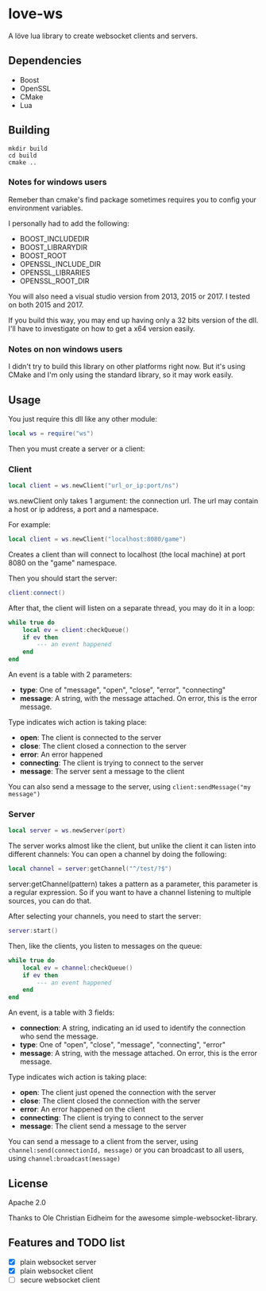 # love-ws

A löve lua library to create websocket clients and servers.

## Dependencies

- Boost
- OpenSSL
- CMake
- Lua

## Building

```
mkdir build
cd build
cmake ..
```

### Notes for windows users

Remeber than cmake's find package sometimes requires you to config your 
environment variables.

I personally had to add the following:

- BOOST_INCLUDEDIR
- BOOST_LIBRARYDIR
- BOOST_ROOT
- OPENSSL_INCLUDE_DIR
- OPENSSL_LIBRARIES
- OPENSSL_ROOT_DIR

You will also need a visual studio version from 2013, 2015 or 2017.
I tested on both 2015 and 2017.

If you build this way, you may end up having only a 32 bits version of the dll.
I'll have to investigate on how to get a x64 version easily.

### Notes on non windows users

I didn't try to build this library on other platforms right now.
But it's using CMake and I'm only using the standard library, so it may work easily.

## Usage

You just require this dll like any other module:

```lua
local ws = require("ws")
```

Then you must create a server or a client:

### Client

```lua
local client = ws.newClient("url_or_ip:port/ns")
```

ws.newClient only takes 1 argument: the connection url.
The url may contain a host or ip address, a port and a namespace.

For example:

```lua
local client = ws.newClient("localhost:8080/game")
```

Creates a client than will connect to localhost (the local machine) at port 8080 on the "game"
namespace.

Then you should start the server:

```lua
client:connect()
```

After that, the client will listen on a separate thread, you may do it in a loop:

```lua
while true do 
    local ev = client:checkQueue()
    if ev then
        --- an event happened
    end
end

```
An event is a table with 2 parameters:

- **type**: One of "message", "open", "close", "error", "connecting"
- **message**: A string, with the message attached. On error, this is the error message.

Type indicates wich action is taking place:

- **open**: The client is connected to the server
- **close**: The client closed a connection to the server
- **error**: An error happened
- **connecting**: The client is trying to connect to the server
- **message**: The server sent a message to the client

You can also send a message to the server, using `client:sendMessage("my message")`

### Server

```lua
local server = ws.newServer(port)
```

The server works almost like the client, but unlike the client it can listen into different channels:
You can open a channel by doing the following:

```lua
local channel = server:getChannel("^/test/?$")
```

server:getChannel(pattern) takes a pattern as a parameter, this parameter is a regular expression.
So if you want to have a channel listening to multiple sources, you can do that.

After selecting your channels, you need to start the server:

```lua
server:start()
```

Then, like the clients, you listen to messages on the queue:

```lua
while true do 
    local ev = channel:checkQueue()
    if ev then
        --- an event happened
    end
end
```

An event, is a table with 3 fields:

- **connection**: A string, indicating an id used to identify the connection who send the message.
- **type**: One of "open", "close", "message", "connecting", "error"
- **message**: A string, with the message attached. On error, this is the error message.

Type indicates wich action is taking place:

- **open**: The client just opened the connection with the server
- **close**: The client closed the connection with the server
- **error**: An error happened on the client
- **connecting**: The client is trying to connect to the server
- **message**: The client send a message to the server

You can send a message to a client from the server, using `channel:send(connectionId, message)`
or you can broadcast to all users, using `channel:broadcast(message)`

## License

Apache 2.0

Thanks to Ole Christian Eidheim for the awesome simple-websocket-library.

## Features and TODO list

- [x] plain websocket server
- [x] plain websocket client
- [ ] secure websocket client